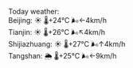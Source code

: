 Today weather:  
Beijing: ☀️   🌡️+24°C 🌬️←4km/h  
Tianjin: ☀️   🌡️+26°C 🌬️↖4km/h  
Shijiazhuang: ☀️   🌡️+27°C 🌬️↑4km/h  
Tangshan: 🌦   🌡️+25°C 🌬️←9km/h  
